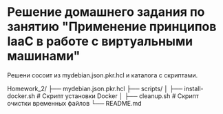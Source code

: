 # Решение домашнего задания по занятию "Применение принципов IaaC в работе с виртуальными машинами"

Решени сосоит из mydebian.json.pkr.hcl и каталога с скриптами.

Homework_2/
├── mydebian.json.pkr.hcl
├── scripts/
│   ├── install-docker.sh       # Cкрипт установки Docker
│   ├── cleanup.sh              # Скрипт очистки временных файлов
└── README.md
